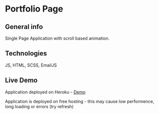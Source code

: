 # Portfolio Page

## General info
Single Page Application with scroll based animation.

## Technologies
JS, HTML, SCSS, EmailJS

## Live Demo
Application deployed on Heroku - [Demo]()

Application is deployed on free hosting - this may cause low performence, long loading or errors (try refresh)
